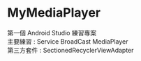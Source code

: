 # MyMediaPlayer
第一個 Android Studio 練習專案  
主要練習 : Service BroadCast MediaPlayer  
第三方套件 : SectionedRecyclerViewAdapter

